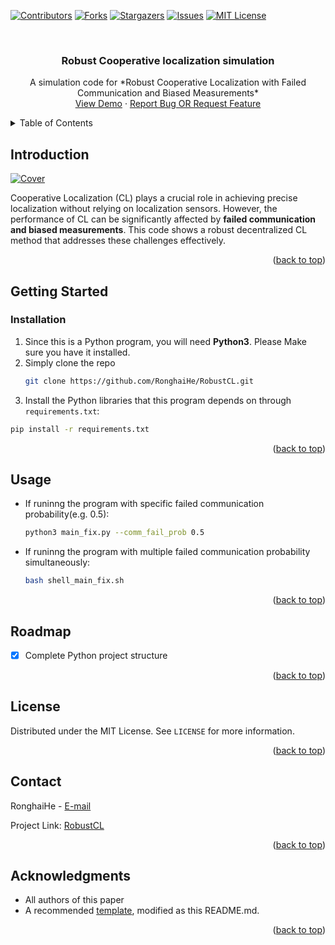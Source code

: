 [![Contributors][contributors-shield]][contributors-url]
[![Forks][forks-shield]][forks-url]
[![Stargazers][stars-shield]][stars-url]
[![Issues][issues-shield]][issues-url]
[![MIT License][license-shield]][license-url]
<!--[![LinkedIn][linkedin-shield]][linkedin-url]-->



<!-- PROJECT LOGO -->
<br />
<div align="center">
  <!--<a href="https://github.com/RonghaiHe/RobustCL">
    <img src="images/logo.png" alt="Logo" width="80" height="80">
  </a>-->

  <h3 align="center">Robust Cooperative localization simulation</h3>

  <p align="center">
    A simulation code for *Robust Cooperative Localization with Failed Communication and Biased Measurements*
    <!--<br />
    <a href="https://github.com/RonghaiHe/RobustCL"><strong>Explore the docs »</strong></a>
    <br />-->
    <br />
    <a href="https://github.com/RonghaiHe/RobustCL">View Demo</a>
    ·
    <a href="https://github.com/RonghaiHe/RobustCL/issues">Report Bug OR Request Feature</a>
  </p>
</div>



<!-- TABLE OF CONTENTS -->
<details>
  <summary>Table of Contents</summary>
  <ol>
    <li>
      <a href="#introduction">Introduction</a>
      <ul>
        <!--<li><a href="#built-with">Built With</a></li>
      </ul>-->
    </li>
    <li>
      <a href="#getting-started">Getting Started</a>
      <ul>
        <!--<li><a href="#prerequisites">Prerequisites</a></li>-->
        <li><a href="#installation">Installation</a></li>
      </ul>
    </li>
    <li><a href="#usage">Usage</a></li>
    <li><a href="#roadmap">Roadmap</a></li>
    <li><a href="#contributing">Contributing</a></li>
    <li><a href="#license">License</a></li>
    <li><a href="#contact">Contact</a></li>
    <li><a href="#acknowledgments">Acknowledgments</a></li>
  </ol>
</details>



<!-- ABOUT THE PROJECT -->
## Introduction

[![Cover][cover]](https://github.com/RonghaiHe/RobustCL)

Cooperative Localization (CL) plays a crucial role in achieving precise localization without relying on localization sensors. However, the performance of CL can be significantly affected by **failed communication and biased measurements**. This code shows a robust decentralized CL method that addresses these challenges effectively.

<p align="right">(<a href="#readme-top">back to top</a>)</p>


<!-- GETTING STARTED -->
## Getting Started
### Installation
1. Since this is a Python program, you will need **Python3**. Please Make sure you have it installed.
2. Simply clone the repo
   ```sh
   git clone https://github.com/RonghaiHe/RobustCL.git
   ```
3. Install the Python libraries that this program depends on through `requirements.txt`:
  ```sh
  pip install -r requirements.txt
  ```

<p align="right">(<a href="#readme-top">back to top</a>)</p>

<!-- USAGE EXAMPLES -->
## Usage

- If runinng the program with specific failed communication probability(e.g. 0.5):
  ```sh
  python3 main_fix.py --comm_fail_prob 0.5
  ```
- If runinng the program with multiple failed communication probability simultaneously:
  ```sh
  bash shell_main_fix.sh
  ```

<p align="right">(<a href="#readme-top">back to top</a>)</p>



<!-- ROADMAP -->
## Roadmap

- [x] Complete Python project structure
<!--- [x] Add Changelog-->

<p align="right">(<a href="#readme-top">back to top</a>)</p>



<!-- CONTRIBUTING -->
<!--## Contributing

Contributions are what make the open source community such an amazing place to learn, inspire, and create. Any contributions you make are **greatly appreciated**.

If you have a suggestion that would make this better, please fork the repo and create a pull request. You can also simply open an issue with the tag "enhancement".
Don't forget to give the project a star! Thanks again!

1. Fork the Project
2. Create your Feature Branch (`git checkout -b feature/AmazingFeature`)
3. Commit your Changes (`git commit -m 'Add some AmazingFeature'`)
4. Push to the Branch (`git push origin feature/AmazingFeature`)
5. Open a Pull Request

<p align="right">(<a href="#readme-top">back to top</a>)</p>-->



<!-- LICENSE -->
## License

Distributed under the MIT License. See `LICENSE` for more information.

<p align="right">(<a href="#readme-top">back to top</a>)</p>



<!-- CONTACT -->
## Contact

RonghaiHe - [E-mail](herh5@gmail.com)

Project Link: [RobustCL](https://github.com/RonghaiHe/RobustCL)

<p align="right">(<a href="#readme-top">back to top</a>)</p>



<!-- ACKNOWLEDGMENTS -->
## Acknowledgments
* All authors of this paper
* A recommended [template](https://github.com/othneildrew/Best-README-Template/tree/master), modified as this README.md.

<p align="right">(<a href="#readme-top">back to top</a>)</p>



<!-- MARKDOWN LINKS & IMAGES -->
<!-- https://www.markdownguide.org/basic-syntax/#reference-style-links -->
[contributors-shield]: https://img.shields.io/github/contributors/RonghaiHe/RobustCL.svg?style=for-the-badge
[contributors-url]: https://github.com/RonghaiHe/RobustCL/graphs/contributors
[forks-shield]: https://img.shields.io/github/forks/RonghaiHe/RobustCL.svg?style=for-the-badge
[forks-url]: https://github.com/RonghaiHe/RobustCL/network/members
[stars-shield]: https://img.shields.io/github/stars/RonghaiHe/RobustCL.svg?style=for-the-badge
[stars-url]: https://github.com/RonghaiHe/RobustCL/stargazers
[issues-shield]: https://img.shields.io/github/issues/RonghaiHe/RobustCL.svg?style=for-the-badge
[issues-url]: https://github.com/RonghaiHe/RobustCL/issues
[license-shield]: https://img.shields.io/github/license/RonghaiHe/RobustCL.svg?style=for-the-badge
[license-url]: https://github.com/RonghaiHe/RobustCL/blob/master/LICENSE.txt
[linkedin-shield]: https://img.shields.io/badge/-LinkedIn-black.svg?style=for-the-badge&logo=linkedin&colorB=555
[linkedin-url]: https://linkedin.com/in/othneildrew
[cover]: docs/cover.png
